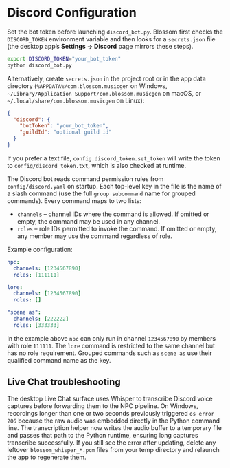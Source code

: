 # Discord Configuration

Set the bot token before launching ``discord_bot.py``. Blossom first checks the
``DISCORD_TOKEN`` environment variable and then looks for a ``secrets.json``
file (the desktop app’s **Settings → Discord** page mirrors these steps).

```bash
export DISCORD_TOKEN="your_bot_token"
python discord_bot.py
```

Alternatively, create ``secrets.json`` in the project root or in the app data
directory (``%APPDATA%/com.blossom.musicgen`` on Windows,
``~/Library/Application Support/com.blossom.musicgen`` on macOS, or
``~/.local/share/com.blossom.musicgen`` on Linux):

```json
{
  "discord": {
    "botToken": "your_bot_token",
    "guildId": "optional guild id"
  }
}
```

If you prefer a text file, ``config.discord_token.set_token`` will write the
token to ``config/discord_token.txt``, which is also checked at runtime.

The Discord bot reads command permission rules from `config/discord.yaml` on startup.
Each top-level key in the file is the name of a slash command (use the full
`group subcommand` name for grouped commands).  Every command maps to two lists:

- `channels` – channel IDs where the command is allowed.  If omitted or empty,
  the command may be used in any channel.
- `roles` – role IDs permitted to invoke the command.  If omitted or empty,
  any member may use the command regardless of role.

Example configuration:

```yaml
npc:
  channels: [1234567890]
  roles: [111111]

lore:
  channels: [1234567890]
  roles: []

"scene as":
  channels: [222222]
  roles: [333333]
```

In the example above `npc` can only run in channel `1234567890` by members with
role `111111`.  The `lore` command is restricted to the same channel but has no
role requirement.  Grouped commands such as `scene as` use their qualified
command name as the key.

## Live Chat troubleshooting

The desktop Live Chat surface uses Whisper to transcribe Discord voice captures
before forwarding them to the NPC pipeline. On Windows, recordings longer than
one or two seconds previously triggered `os error 206` because the raw audio was
embedded directly in the Python command line. The transcription helper now
writes the audio buffer to a temporary file and passes that path to the Python
runtime, ensuring long captures transcribe successfully. If you still see the
error after updating, delete any leftover `blossom_whisper_*.pcm` files from
your temp directory and relaunch the app to regenerate them.
